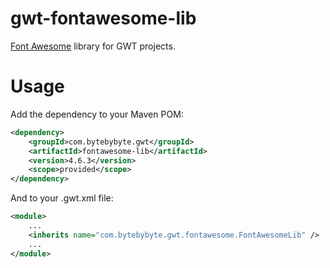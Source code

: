gwt-fontawesome-lib
===================

[Font Awesome](http://fortawesome.github.io/Font-Awesome) library for GWT projects.

# Usage

Add the dependency to your Maven POM:

```xml
<dependency>
	<groupId>com.bytebybyte.gwt</groupId>
	<artifactId>fontawesome-lib</artifactId>
	<version>4.6.3</version>
	<scope>provided</scope>
</dependency>
```

And to your .gwt.xml file:

```xml
<module>
	...
	<inherits name="com.bytebybyte.gwt.fontawesome.FontAwesomeLib" />
	...
</module>
```
